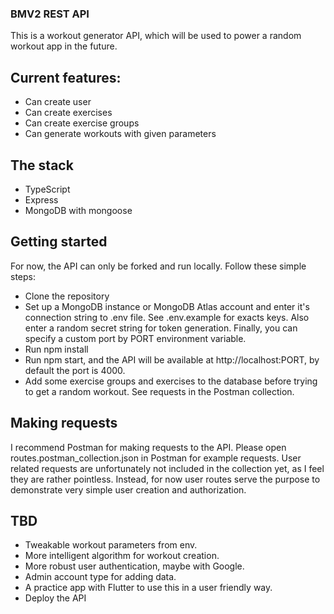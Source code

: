 ### BMV2 REST API

This is a workout generator API, which will be used to power a random workout app in the future.

## Current features:

- Can create user
- Can create exercises
- Can create exercise groups
- Can generate workouts with given parameters

## The stack

- TypeScript
- Express
- MongoDB with mongoose

## Getting started

For now, the API can only be forked and run locally. Follow these simple steps:

- Clone the repository
- Set up a MongoDB instance or MongoDB Atlas account and enter it's connection string to .env file. See .env.example for exacts keys. Also enter a random secret string for token generation. Finally, you can specify a custom port by PORT environment variable.
- Run npm install
- Run npm start, and the API will be available at http://localhost:PORT, by default the port is 4000.
- Add some exercise groups and exercises to the database before trying to get a random workout. See requests in the Postman collection.

## Making requests

I recommend Postman for making requests to the API. Please open routes.postman_collection.json in Postman for example requests.
User related requests are unfortunately not included in the collection yet, as I feel they are rather pointless. Instead, for now user routes serve the purpose to demonstrate very simple user creation and authorization.

## TBD

- Tweakable workout parameters from env.
- More intelligent algorithm for workout creation.
- More robust user authentication, maybe with Google.
- Admin account type for adding data.
- A practice app with Flutter to use this in a user friendly way.
- Deploy the API
